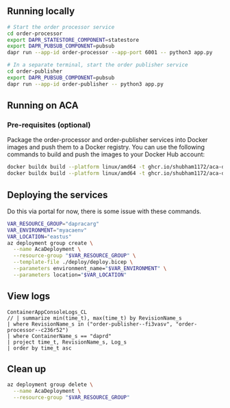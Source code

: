 ## Running locally
```bash
# Start the order processor service
cd order-processor
export DAPR_STATESTORE_COMPONENT=statestore
export DAPR_PUBSUB_COMPONENT=pubsub
dapr run --app-id order-processor --app-port 6001 -- python3 app.py

# In a separate terminal, start the order publisher service
cd order-publisher
export DAPR_PUBSUB_COMPONENT=pubsub
dapr run --app-id order-publisher -- python3 app.py
```

## Running on ACA

### Pre-requisites (optional)

Package the order-processor and order-publisher services into Docker images and push them to a Docker registry. You can use the following commands to build and push the images to your Docker Hub account:

```bash
docker buildx build --platform linux/amd64 -t ghcr.io/shubham1172/aca-dapr-example/order-processor:latest --push ./order-processor
docker buildx build --platform linux/amd64 -t ghcr.io/shubham1172/aca-dapr-example/order-publisher:latest --push ./order-publisher
```

## Deploying the services

Do this via portal for now, there is some issue with these commands.

```bash
VAR_RESOURCE_GROUP="dapracarg"
VAR_ENVIRONMENT="myacaenv"
VAR_LOCATION="eastus"
az deployment group create \
  --name AcaDeployment \
  --resource-group "$VAR_RESOURCE_GROUP" \
  --template-file ./deploy/deploy.bicep \
  --parameters environment_name="$VAR_ENVIRONMENT" \
  --parameters location="$VAR_LOCATION"
```

## View logs

```kql
ContainerAppConsoleLogs_CL
// | summarize min(time_t), max(time_t) by RevisionName_s
| where RevisionName_s in ("order-publisher--fi3vasv", "order-processor--c236r52")
| where ContainerName_s == "daprd"
| project time_t, RevisionName_s, Log_s
| order by time_t asc
```

## Clean up

```bash
az deployment group delete \
  --name AcaDeployment \
  --resource-group "$VAR_RESOURCE_GROUP"
```